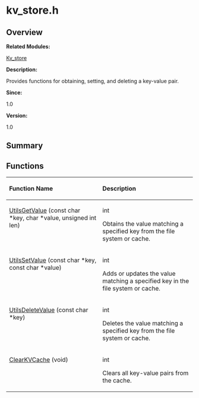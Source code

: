# kv\_store.h<a name="EN-US_TOPIC_0000001054598133"></a>

## **Overview**<a name="section2056011355093526"></a>

**Related Modules:**

[Kv\_store](kv_store.md)

**Description:**

Provides functions for obtaining, setting, and deleting a key-value pair. 

**Since:**

1.0

**Version:**

1.0

## **Summary**<a name="section215662945093526"></a>

## Functions<a name="func-members"></a>

<a name="table1365930524093526"></a>
<table><thead align="left"><tr id="row1156282946093526"><th class="cellrowborder" valign="top" width="50%" id="mcps1.1.3.1.1"><p id="p85675766093526"><a name="p85675766093526"></a><a name="p85675766093526"></a>Function Name</p>
</th>
<th class="cellrowborder" valign="top" width="50%" id="mcps1.1.3.1.2"><p id="p1948917368093526"><a name="p1948917368093526"></a><a name="p1948917368093526"></a>Description</p>
</th>
</tr>
</thead>
<tbody><tr id="row106045953093526"><td class="cellrowborder" valign="top" width="50%" headers="mcps1.1.3.1.1 "><p id="p1170605543093526"><a name="p1170605543093526"></a><a name="p1170605543093526"></a><a href="kv_store.md#ga6e7d17b85aeb91c0cfa912ac141d41eb">UtilsGetValue</a> (const char *key, char *value, unsigned int len)</p>
</td>
<td class="cellrowborder" valign="top" width="50%" headers="mcps1.1.3.1.2 "><p id="p1399071295093526"><a name="p1399071295093526"></a><a name="p1399071295093526"></a>int </p>
<p id="p1990597741093526"><a name="p1990597741093526"></a><a name="p1990597741093526"></a>Obtains the value matching a specified key from the file system or cache. </p>
</td>
</tr>
<tr id="row34719917093526"><td class="cellrowborder" valign="top" width="50%" headers="mcps1.1.3.1.1 "><p id="p236479000093526"><a name="p236479000093526"></a><a name="p236479000093526"></a><a href="kv_store.md#ga32e7222aed175357499f5ced0e85775f">UtilsSetValue</a> (const char *key, const char *value)</p>
</td>
<td class="cellrowborder" valign="top" width="50%" headers="mcps1.1.3.1.2 "><p id="p1795174666093526"><a name="p1795174666093526"></a><a name="p1795174666093526"></a>int </p>
<p id="p902571311093526"><a name="p902571311093526"></a><a name="p902571311093526"></a>Adds or updates the value matching a specified key in the file system or cache. </p>
</td>
</tr>
<tr id="row1610366144093526"><td class="cellrowborder" valign="top" width="50%" headers="mcps1.1.3.1.1 "><p id="p892065630093526"><a name="p892065630093526"></a><a name="p892065630093526"></a><a href="kv_store.md#ga803cc2bcb5206b0378ec25df7a179834">UtilsDeleteValue</a> (const char *key)</p>
</td>
<td class="cellrowborder" valign="top" width="50%" headers="mcps1.1.3.1.2 "><p id="p357158510093526"><a name="p357158510093526"></a><a name="p357158510093526"></a>int </p>
<p id="p667877869093526"><a name="p667877869093526"></a><a name="p667877869093526"></a>Deletes the value matching a specified key from the file system or cache. </p>
</td>
</tr>
<tr id="row1796615477093526"><td class="cellrowborder" valign="top" width="50%" headers="mcps1.1.3.1.1 "><p id="p1789583879093526"><a name="p1789583879093526"></a><a name="p1789583879093526"></a><a href="kv_store.md#gaebe12bab9a2e181d1fea1095a5ce4d5a">ClearKVCache</a> (void)</p>
</td>
<td class="cellrowborder" valign="top" width="50%" headers="mcps1.1.3.1.2 "><p id="p16311993093526"><a name="p16311993093526"></a><a name="p16311993093526"></a>int </p>
<p id="p38436260093526"><a name="p38436260093526"></a><a name="p38436260093526"></a>Clears all key-value pairs from the cache. </p>
</td>
</tr>
</tbody>
</table>

